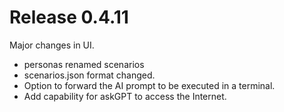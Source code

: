 # Release 0.4.11
Major changes in UI.
* personas renamed scenarios
* scenarios.json format changed.
* Option to forward the AI prompt to be executed in a terminal.
* Add capability for askGPT to access the Internet. 